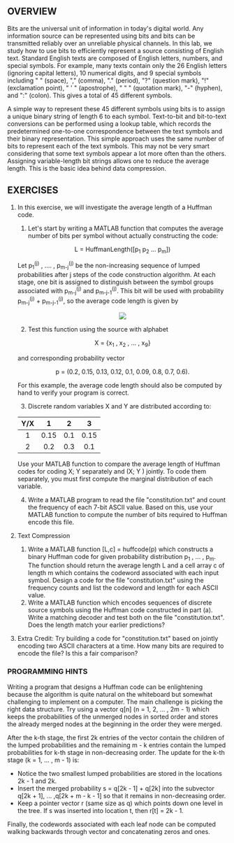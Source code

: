 ## OVERVIEW

Bits are the universal unit of information in today's digital world. Any information source can
be represented using bits and bits can be transmitted reliably over an unreliable physical channels.
In this lab, we study how to use bits to efficiently represent a source consisting of English text.
Standard English texts are composed of English letters, numbers, and special symbols. For example,
many texts contain only the 26 English letters (ignoring capital letters), 10 numerical digits, and
9 special symbols including " " (space), "," (comma), "." (period), "?" (question mark), "!"
(exclamation point), " ' " (apostrophe), " " " (quotation mark), "-" (hyphen), and ":" (colon).
This gives a total of 45 different symbols.

A simple way to represent these 45 different symbols using bits is to assign a unique binary
string of length 6 to each symbol. Text-to-bit and bit-to-text conversions can be performed using a
lookup table, which records the predetermined one-to-one correspondence between the text symbols
and their binary representation. This simple approach uses the same number of bits to represent
each of the text symbols. This may not be very smart considering that some text symbols appear
a lot more often than the others. Assigning variable-length bit strings allows one to reduce the
average length. This is the basic idea behind data compression.

## EXERCISES

1. In this exercise, we will investigate the average length of a Huffman code.
    
    1. Let's start by writing a MATLAB function that computes the average number of bits
per symbol without actually constructing the code:

    <p align="center">L = HuffmanLength([p<sub>1</sub> p<sub>2</sub> ... p<sub>m</sub>])</p>

    Let p<sub>1</sub><sup>(j)</sup> , .... , p<sub>m-j</sub><sup>(j)</sup> be the non-increasing sequence of lumped probabilities after j steps of the code construction algorithm. At each stage, one bit is assigned to distinguish between the symbol groups associated with p<sub>m-j</sub><sup>(j)</sup> and p<sub>m-j-1</sub><sup>(j)</sup>. This bit will be used with probability p<sub>m-j</sub><sup>(j)</sup> + p<sub>m-j-1</sub><sup>(j)</sup>, so the average code length is given by

    <p align="center"> <img src="https://latex.codecogs.com/png.image?\dpi{110}\bg{white}L=\sum_{j=0}^{m-2}\left&space;[&space;p_{m-j}^{(j)}&space;&plus;&space;p_{m-j-1}^{(j)}&space;\right&space;]"></p>
  
    2. Test this function using the source with alphabet

    <p align="center">X = {x<sub>1</sub> , x<sub>2</sub> , ... , x<sub>9</sub>}</p>
  
    and corresponding probability vector
    
    <p align="center">p = (0.2, 0.15, 0.13, 0.12, 0.1, 0.09, 0.8, 0.7, 0.6).</p>
    
    For this example, the average code length should also be computed by hand to verify your program is correct.
    
    3. Discrete random variables X and Y are distributed according to:
    
      Y/X | 1 | 2 | 3 
      :---: | :---: | :---: | :---:  
      1 | 0.15 | 0.1 | 0.15 
      2 | 0.2 | 0.3| 0.1 

    Use your MATLAB function to compare the average length of Huffman codes for coding X; Y separately and (X; Y ) jointly. To code them separately, you must first compute the marginal distribution of each variable.
    
    4. Write a MATLAB program to read the file "constitution.txt" and count the frequency of each 7-bit ASCII value. Based on this, use your MATLAB function to compute the number of bits required to Huffman encode this file.
    
2. Text Compression
    
    1. Write a MATLAB function [L,c] = huffcode(p) which constructs a binary Huffman code for given probability distribution p<sub>1</sub> , ... , p<sub>m</sub>. The function should return the average length L and a cell array c of length m which contains the codeword associated with each input symbol. Design a code for the file "constitution.txt" using the frequency counts and list the codeword and length for each ASCII value.
    2. Write a MATLAB function which encodes sequences of discrete source symbols using the Huffman code constructed in part (a). Write a matching decoder and test both on the file "constitution.txt". Does the length match your earlier predictions?

3. Extra Credit: Try building a code for "constitution.txt" based on jointly encoding two ASCII
characters at a time. How many bits are required to encode the file? Is this a fair comparison? 


### PROGRAMMING HINTS

Writing a program that designs a Huffman code can be enlightening because the algorithm is
quite natural on the whiteboard but somewhat challenging to implement on a computer. The main
challenge is picking the right data structure. Try using a vector q[n] (n = 1, 2, ... , 2m - 1) which
keeps the probabilities of the unmerged nodes in sorted order and stores the already merged nodes
at the beginning in the order they were merged.

After the k-th stage, the first 2k entries of the vector contain the children of the lumped
probabilities and the remaining m - k entries contain the lumped probabilities for k-th stage in
non-decreasing order. The update for the k-th stage (k = 1, ... , m - 1) is:

- Notice the two smallest lumped probabilities are stored in the locations 2k - 1 and 2k.
- Insert the merged probability s = q[2k - 1] + q[2k] into the subvector q[2k + 1], ... ,q[2k + m - k - 1] so that it remains in non-decreasing order.
- Keep a pointer vector r (same size as q) which points down one level in the tree. If s was inserted into location t, then r[t] = 2k - 1.

Finally, the codewords associated with each leaf node can be computed walking backwards through vector and concatenating zeros and ones.
